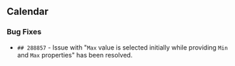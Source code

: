 ##  Calendar

###    Bug Fixes

- `## 288857` - Issue with "`Max` value is selected initially while providing `Min` and `Max` properties" has been resolved.
